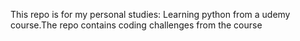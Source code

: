 This repo is for my personal studies: Learning python from a udemy course.The repo contains coding challenges from the course
